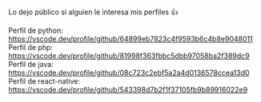 Lo dejo público si alguien le interesa mis perfiles 👍

Perfil de python: https://vscode.dev/profile/github/64899eb7823c4f9593b6c4b8e9048011
Perfil de php:  https://vscode.dev/profile/github/81998f363fbbc5dbb97058ba2f389dc9
Perfil de java: https://vscode.dev/profile/github/08c723c2ebf5a2a4d0136578ccea13d0
Perfil de react-native: https://vscode.dev/profile/github/543398d7b2f1f37105fb9b89916022e9

